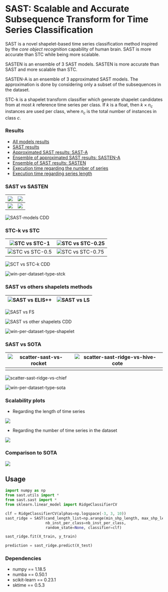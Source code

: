 # SAST: Scalable and Accurate Subsequence Transform for Time Series Classification

SAST is a novel shapelet-based time series classification method inspired by the *core object recognition* capability of human brain. SAST is more accurate than STC while being more scalable.



SASTEN is an ensemble of $3$ SAST models. SASTEN is more accurate than SAST and more scalable than STC.



SASTEN-A is an ensemble of $3$ approximated SAST models. The approximation is done by considering only a subset of the subsequences in the dataset.



STC-k is a shapelet transform classifier which generate shapelet candidates from at most $k$ reference time series per class. If $k$ is a float, then $k \times n_c$ instances are used per class, where $n_c$ is the total number of instances in class $c$.



### Results

- [All models results](./results/all-model-acc.csv)
- [SAST results](./results/results-rf-ridge.csv)
- [Approximated SAST results: SAST-A](./results/results-sast-approx.csv)
- [Ensemble of approximated SAST results: SASTEN-A](./results/results-sast-ensemble-approx.csv)
- [Ensemble of SAST results: SASTEN](./results/results-sast-ensemble-full.csv)
- [Execution time regarding the number of series](./results/results-scalability-number-of-series.csv)
- [Execution time regarding series length](./results/results-scalability-series-length.csv)



### SAST vs SASTEN

| ![](images/scatter-sast-ridge-A-vs-sast-ridge.jpg) | ![](images/scatter-sasten-ridge-A-vs-sast-ridge.jpg) |
| -------------------------------------------------- | ---------------------------------------------------- |
| ![](images/scatter-sast-rf-vs-ridge.jpg)           | ![](images/scatter-sasten-vs-sast-ridge.jpg)         |

![SAST-models CDD](images/cd-sast-models.jpg)

### STC-k vs STC

| ![STC vs STC-1](images/scatter-stc-vs-stck1.png)    | ![STC vs STC-0.25](images/scatter-stc-vs-stck025.png) |
| --------------------------------------------------- | ----------------------------------------------------- |
| ![STC vs STC-0.5](images/scatter-stc-vs-stck05.png) | ![STC vs STC-0.75](images/scatter-stc-vs-stck075.png) |

![SCT vs STC-k CDD](images/cdd-stck.png)

![win-per-dataset-type-stck](images/win-per-dataset-type-stck.png)

### SAST vs others shapelets methods

| ![SAST vs ELIS++](images/scatter-sast-elis++.png) | ![SAST vs LS](images/scatter-sast-ls.png) |
| ------------------------------------------------- | ----------------------------------------- |

![SAST vs FS](images/scatter-sast-fs.png)

![SAST vs other shapelets CDD](images/cdd-sast-vs-others-shapelet.png)

![win-per-dataset-type-shapelet](images/win-per-dataset-type-shapelet.png)

### SAST vs SOTA

| ![scatter-sast-vs-rocket](images/scatter-sast-vs-rocket.jpg) | ![scatter-sast-ridge-vs-hive-cote](images/scatter-sast-ridge-vs-hive-cote.jpg) |
| ------------------------------------------------------------ | ------------------------------------------------------------ |
|                                                              |                                                              |

![scatter-sast-ridge-vs-chief](images/scatter-sast-ridge-vs-chief.jpg)

![win-per-dataset-type-sota](/Users/michael/Desktop/Code/sast-github/images/win-per-dataset-type-sota.png)



### Scalability plots

- Regarding the length of time series

![](images/line-scalability-series-length.jpg)

- Regarding the number of time series in the dataset

![](images/line-scalability-nb-series.jpg)

### Comparison to SOTA

![](images/cd-all-models.jpg)

## Usage

```python
import numpy as np
from sast.utils import *
from sast.sast import *
from sklearn.linear_model import RidgeClassifierCV

clf = RidgeClassifierCV(alphas=np.logspace(-3, 3, 10))
sast_ridge = SAST(cand_length_list=np.arange(min_shp_length, max_shp_length+1),
		          nb_inst_per_class=nb_inst_per_class, 
		          random_state=None, classifier=clf)

sast_ridge.fit(X_train, y_train)

prediction = sast_ridge.predict(X_test)
```

### Dependencies

- numpy == 1.18.5
- numba == 0.50.1
- scikit-learn == 0.23.1
- sktime == 0.5.3

